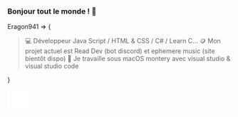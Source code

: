 ### Bonjour tout le monde ! 👋

Eragon941 => {

>   💻 Développeur Java Script / HTML & CSS / C# / Learn C...
>   🪙 Mon projet actuel est Read Dev (bot discord) et ephemere music (site bientôt dispo)
>   🫧 Je travaille sous macOS montery avec visual studio & visual studio code

}

[![img_contact](./img/globe-dark.svg)](https://discord.gg/wuADMfvx3c)

<link rel="stylesheet" href="https://cdn.jsdelivr.net/gh/devicons/devicon@v2.15.1/devicon.min.css">
